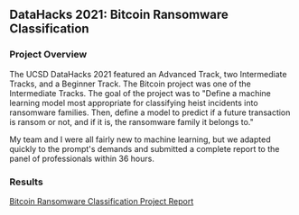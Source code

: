 ## DataHacks 2021: Bitcoin Ransomware Classification

### Project Overview
The UCSD DataHacks 2021 featured an Advanced Track, two Intermediate Tracks, and a Beginner Track. The Bitcoin project was one of the Intermediate Tracks. The goal of the project was to "Define a machine learning model most appropriate for classifying heist incidents into ransomware families. Then, define a model to predict if a future transaction is ransom or not, and if it is, the ransomware family it belongs to."

My team and I were all fairly new to machine learning, but we adapted quickly to the prompt's demands and submitted a complete report to the panel of professionals within 36 hours. 


### Results

[Bitcoin Ransomware Classification Project Report](pdf/Cryptocurrency_TeamCryptoWall_Report.pdf)

